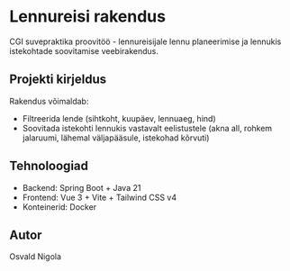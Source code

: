 # Lennureisi rakendus

CGI suvepraktika proovitöö - lennureisijale lennu planeerimise ja lennukis istekohtade soovitamise veebirakendus.

## Projekti kirjeldus

Rakendus võimaldab:
- Filtreerida lende (sihtkoht, kuupäev, lennuaeg, hind)
- Soovitada istekohti lennukis vastavalt eelistustele (akna all, rohkem jalaruumi, lähemal väljapääsule, istekohad kõrvuti)

## Tehnoloogiad

- Backend: Spring Boot + Java 21
- Frontend: Vue 3 + Vite + Tailwind CSS v4
- Konteinerid: Docker

## Autor

Osvald Nigola
